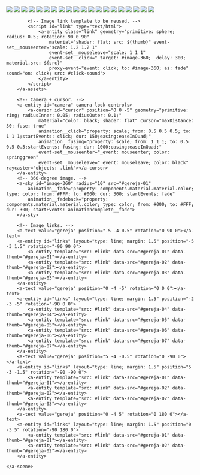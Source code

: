 <!DOCTYPE html>
<html lang="en">

<head>
    <meta charset="utf-8" />
    <meta name="viewport" content="initial-scale=1.0,user-scalable=no,maximum-scale=1,width=device-width">
    <title>Gereja Lampung Virtual Reality Tour</title>
    <script src="./js/aframe/aframe.min.js"></script>
    <script src="./js/aframe/aframe-event-set-component.min.js"></script>
    <script src="./js/aframe/aframe-layout-component.min.js"></script>
    <script src="./js/aframe/aframe-template-component.min.js"></script>
    <script src="./js/aframe/aframe-proxy-event-component.min.js"></script>
</head>

<body>
    <a-scene>
        <a-assets>
            <audio id="click-sound" crossorigin="anonymous" src="./audio/click.ogg"></audio>
            <img id="gereja-01" crossorigin="anonymous" src="./assets/gbi.png">
            <img id="gereja-02" crossorigin="anonymous" src="./assets/gbir.png">
            <img id="gereja-03" crossorigin="anonymous" src="./assets/gbp.png">
            <img id="gereja-04" crossorigin="anonymous" src="./assets/ggp.png">
            <img id="gereja-05" crossorigin="anonymous" src="./assets/gkpi.png">
            <img id="gereja-06" crossorigin="anonymous" src="./assets/gkt.png">
            <img id="gereja-06" crossorigin="anonymous" src="./assets/mdc.png">
            <img id="gereja-08" crossorigin="anonymous" src="./assets/gmiimanuel.png ">
            <img id="gereja-09" crossorigin="anonymous" src="./assets/gpdim.png">
            <img id="gereja-10" crossorigin="anonymous" src="./assets/hki.png ">
            <img id="gereja-11" crossorigin="anonymous" src="./assets/gbkp.png">
            <img id="gereja-12" crossorigin="anonymous" src="./assets/santoyohanes.png ">
            <img id="gereja-13" crossorigin="anonymous" src="./assets/gbiaf.png">
            <img id="gereja-14" crossorigin="anonymous" src="./assets/gerejapentakosta.png">
            <img id="gereja-15" crossorigin="anonymous" src="./assets/gkpa.png">
            <img id="gereja-16" crossorigin="anonymous" src="./assets/gkps.png">
            <img id="gereja-17" crossorigin="anonymous" src="./assets/gktk.png">
            <img id="gereja-18" crossorigin="anonymous" src="./assets/gms.png ">
            <img id="gereja-19" crossorigin="anonymous" src="./assets/gys.png">
            <img id="gereja-20" crossorigin="anonymous" src="./assets/jki.png">
          



            <!-- Image link template to be reused. -->
            <script id="link" type="text/html">
                <a-entity class="link" geometry="primitive: sphere; radius: 0.5; rotation: 90 0 90"
                    material="shader: flat; src: ${thumb}" event-set__mouseenter="scale: 1.2 1.2 1"
                    event-set__mouseleave="scale: 1 1 1"
                    event-set__click="_target: #image-360; _delay: 300; material.src: ${src}"
                    proxy-event="event: click; to: #image-360; as: fade" sound="on: click; src: #click-sound">
                </a-entity>
            </script>
        </a-assets>

        <!-- Camera + cursor. -->
        <a-entity id="camera" camera look-controls>
            <a-cursor id="cursor" position="0 0 -5" geometry="primitive: ring; radiusInner: 0.05; radiusOuter: 0.1;"
                material="color: black; shader: flat" cursor="maxDistance: 30; fuse: true"
                animation__click="property: scale; from: 0.5 0.5 0.5; to: 1 1 1;startEvents: click; dur: 150;easing:easeInQuad;"
                animation__fusing="property: scale; from: 1 1 1; to: 0.5 0.5 0.5;startEvents: fusing; dur: 1000;easing:easeInQuad;"
                event-set__mouseenter="_event: mouseenter; color: springgreen"
                event-set__mouseleave="_event: mouseleave; color: black" raycaster="objects: .link"></a-cursor>
        </a-entity>
        <!-- 360-degree image. -->
        <a-sky id="image-360" radius="10" src="#gereja-01"
            animation__fade="property: components.material.material.color; type: color; from: #FFF; to: #000; dur: 300; startEvents: fade"
            animation__fadeback="property: components.material.material.color; type: color; from: #000; to: #FFF; dur: 300; startEvents: animationcomplete__fade">
        </a-sky>

        <!-- Image links. -->
        <a-text value="gereja" position="-5 -4 0.5" rotation="0 90 0"></a-text>
        <a-entity id="links" layout="type: line; margin: 1.5" position="-5 -3 1.5" rotation="-90 90 0">
            <a-entity template="src: #link" data-src="#gereja-01" data-thumb="#gereja-01"></a-entity>
            <a-entity template="src: #link" data-src="#gereja-02" data-thumb="#gereja-02"></a-entity>
            <a-entity template="src: #link" data-src="#gereja-03" data-thumb="#gereja-03"></a-entity>
        </a-entity>
        <a-text value="gereja" position="0 -4 -5" rotation="0 0 0"></a-text>
        <a-entity id="links" layout="type: line; margin: 1.5" position="-2 -3 -5" rotation="-90 0 0">
            <a-entity template="src: #link" data-src="#gereja-04" data-thumb="#gereja-04"></a-entity>
            <a-entity template="src: #link" data-src="#gereja-05" data-thumb="#gereja-05"></a-entity>
            <a-entity template="src: #link" data-src="#gereja-06" data-thumb="#gereja-06"></a-entity>
            <a-entity template="src: #link" data-src="#gereja-07" data-thumb="#gereja-07"></a-entity>
        </a-entity>
        <a-text value="gereja" position="5 -4 -0.5" rotation="0 -90 0"></a-text>
        <a-entity id="links" layout="type: line; margin: 1.5" position="5 -3 -1.5" rotation="-90 -90 0">
            <a-entity template="src: #link" data-src="#gereja-01" data-thumb="#gereja-01"></a-entity>
            <a-entity template="src: #link" data-src="#gereja-02" data-thumb="#gereja-02"></a-entity>
            <a-entity template="src: #link" data-src="#gereja-02" data-thumb="#gereja-03"></a-entity>
        </a-entity>
        <a-text value="gereja" position="0 -4 5" rotation="0 180 0"></a-text>
        <a-entity id="links" layout="type: line; margin: 1.5" position="0 -3 5" rotation="-90 180 0">
            <a-entity template="src: #link" data-src="#gereja-01" data-thumb="#gereja-01"></a-entity>
            <a-entity template="src: #link" data-src="#gereja-02" data-thumb="#gereja-02"></a-entity>
        </a-entity>

    </a-scene>
</body>

</html>
